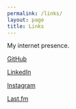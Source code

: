 ```yaml
---
permalink: /links/
layout: page
title: Links
---
```


My internet presence.

[GitHub](https://github.com/bickybilly)

[LinkedIn](https://www.linkedin.com/in/vicky-bilbily-014126a7/)

[Instagram](https://www.instagram.com/bickydoodles/)

[Last.fm](https://www.last.fm/user/bickybilly)

